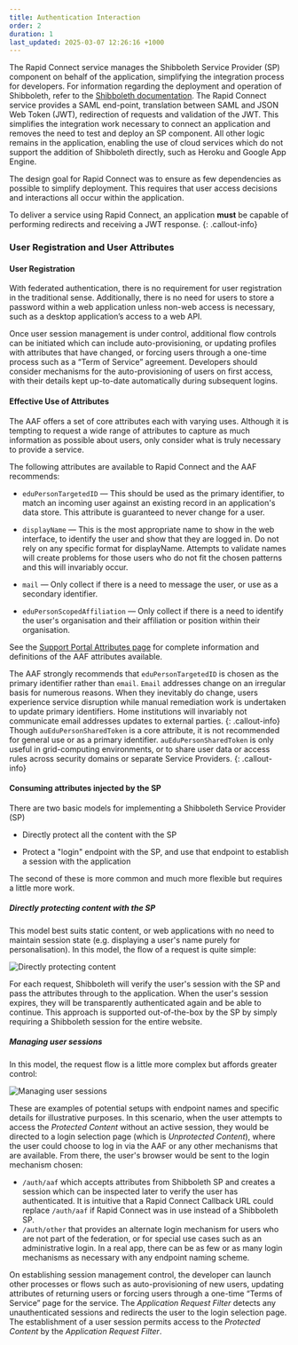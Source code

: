 ```yaml
---
title: Authentication Interaction
order: 2
duration: 1
last_updated: 2025-03-07 12:26:16 +1000
---
```


The Rapid Connect service manages the Shibboleth Service Provider (SP) component on behalf of the application, simplifying the integration process for developers. 
For information regarding the deployment and operation of Shibboleth, refer to the [Shibboleth documentation](https://shibboleth.atlassian.net/wiki/spaces). 
The Rapid Connect service provides a SAML end-point, translation between SAML and JSON Web Token (JWT), redirection of requests and validation of the JWT. 
This simplifies the integration work necessary to connect an application and removes the need to test and deploy an SP component. 
All other logic remains in the application, enabling the use of cloud services which do not support the addition of Shibboleth directly, such as Heroku and Google App Engine. 

The design goal for Rapid Connect was to ensure as few dependencies as possible to simplify deployment. This requires that user access decisions and interactions all occur within the application.

To deliver a service using Rapid Connect, an application **must** be capable of performing redirects and receiving a JWT response.
{: .callout-info}

### User Registration and User Attributes
#### User Registration

With federated authentication, there is no requirement for user registration in the traditional sense. Additionally, there is no need for users to store a password within a web application unless non-web access is necessary, such as a desktop application’s access to a web API.

Once user session management is under control, additional flow controls can be initiated which can include auto-provisioning, or updating profiles with attributes that have changed, or forcing users through a one-time process such as a “Term of Service” agreement. Developers should consider mechanisms for the auto-provisioning of users on first access, with their details kept up-to-date automatically during subsequent logins.

#### Effective Use of Attributes

The AAF offers a set of core attributes each with varying uses. Although it is tempting to request a wide range of attributes to capture as much information as possible about users, only consider what is truly necessary to provide a service.

The following attributes are available to Rapid Connect and the AAF recommends:
- `eduPersonTargetedID` — This should be used as the primary identifier, to match an incoming user against an existing record in an application's data store. This attribute is guaranteed to never change for a user.

- `displayName` — This is the most appropriate name to show in the web interface, to identify the user and show that they are logged in. Do not rely on any specific format for displayName. Attempts to validate names will create problems for those users who do not fit the chosen patterns and this will invariably occur.

- `mail` — Only collect if there is a need to message the user, or use as a secondary identifier. 

- `eduPersonScopedAffiliation` — Only collect if there is a need to identify the user's organisation and their affiliation or position within their organisation.

See the [Support Portal Attributes page](https://support.aaf.edu.au/support/solutions/folders/19000156050) for complete information and definitions of the AAF attributes available.

The AAF strongly recommends that `eduPersonTargetedID` is chosen as the primary identifier rather than `email`. `Email` addresses change on an irregular basis for numerous reasons. When they inevitably do change, users experience service disruption while manual remediation work is undertaken to update primary identifiers. Home institutions will invariably not communicate email addresses updates to external parties.
{: .callout-info}
Though `auEduPersonSharedToken` is a core attribute, it is not recommended for general use or as a primary identifier. `auEduPersonSharedToken` is only useful in grid-computing environments, or to share user data or access rules across security domains or separate Service Providers.
{: .callout-info}


#### Consuming attributes injected by the SP

There are two basic models for implementing a Shibboleth Service Provider (SP)

- Directly protect all the content with the SP

- Protect a "login" endpoint with the SP, and use that endpoint to establish a session with the application

The second of these is more common and much more flexible but requires a little more work.


<h5>Directly protecting content with the SP</h5>

This model best suits static content, or web applications with no need to maintain session state (e.g. displaying a user's name purely for personalisation). In this model, the flow of a request is quite simple:

![Directly protecting content](/assets/images/rapid-connect-integration/protecting-static-content.png)

For each request, Shibboleth will verify the user's session with the SP and pass the attributes through to the application. When the user's session expires, they will be transparently authenticated again and be able to continue. This approach is supported out-of-the-box by the SP by simply requiring a Shibboleth session for the entire website.

<h5>Managing user sessions</h5>

In this model, the request flow is a little more complex but affords greater control:

![Managing user sessions](/assets/images/rapid-connect-integration/managing-user-sessions.png)

These are examples of potential setups with endpoint names and specific details for illustrative purposes. In this scenario, when the user attempts to access the *Protected Content* without an active session, they would be directed to a login selection page (which is *Unprotected Content*), where the user could choose to log in via the AAF or any other mechanisms that are available. From there, the user's browser would be sent to the login mechanism chosen:

- `/auth/aaf` which accepts attributes from Shibboleth SP and creates a session which can be inspected later to verify the user has authenticated. It is intuitive that a Rapid Connect Callback URL could replace `/auth/aaf` if Rapid Connect was in use instead of a Shibboleth SP.
- `/auth/other` that provides an alternate login mechanism for users who are not part of the federation, or for special use cases such as an administrative login. In a real app, there can be as few or as many login mechanisms as necessary with any endpoint naming scheme.

On establishing session management control, the developer can launch other processes or flows such as auto-provisioning of new users, updating attributes of returning users or forcing users through a one-time “Terms of Service” page for the service. The *Application Request Filter* detects any unauthenticated sessions and redirects the user to the login selection page. The establishment of a user session permits access to the *Protected Content* by the *Application Request Filter*.